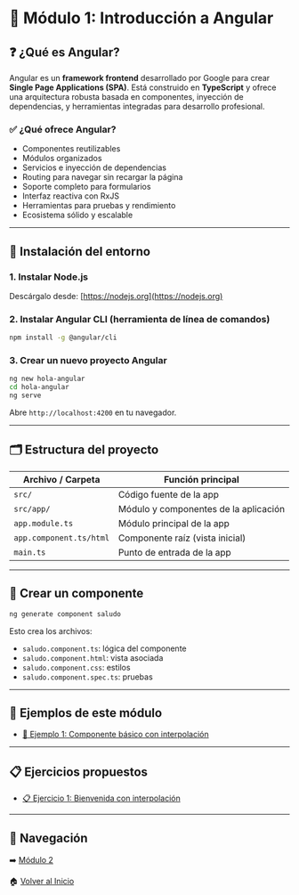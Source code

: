 
# 📘 Módulo 1: Introducción a Angular

## ❓ ¿Qué es Angular?

Angular es un **framework frontend** desarrollado por Google para crear **Single Page Applications (SPA)**. Está construido en **TypeScript** y ofrece una arquitectura robusta basada en componentes, inyección de dependencias, y herramientas integradas para desarrollo profesional.

### ✅ ¿Qué ofrece Angular?
- Componentes reutilizables
- Módulos organizados
- Servicios e inyección de dependencias
- Routing para navegar sin recargar la página
- Soporte completo para formularios
- Interfaz reactiva con RxJS
- Herramientas para pruebas y rendimiento
- Ecosistema sólido y escalable

---

## 🔧 Instalación del entorno

### 1. Instalar Node.js
Descárgalo desde: [https://nodejs.org](https://nodejs.org)

### 2. Instalar Angular CLI (herramienta de línea de comandos)
```bash
npm install -g @angular/cli
```

### 3. Crear un nuevo proyecto Angular
```bash
ng new hola-angular
cd hola-angular
ng serve
```
Abre `http://localhost:4200` en tu navegador.

---

## 🗂️ Estructura del proyecto

| Archivo / Carpeta         | Función principal                                  |
|---------------------------|----------------------------------------------------|
| `src/`                    | Código fuente de la app                            |
| `src/app/`                | Módulo y componentes de la aplicación              |
| `app.module.ts`           | Módulo principal de la app                         |
| `app.component.ts/html`   | Componente raíz (vista inicial)                   |
| `main.ts`                 | Punto de entrada de la app                         |

---

## 🧩 Crear un componente

```bash
ng generate component saludo
```

Esto crea los archivos:
- `saludo.component.ts`: lógica del componente
- `saludo.component.html`: vista asociada
- `saludo.component.css`: estilos
- `saludo.component.spec.ts`: pruebas

---

## 🧪 Ejemplos de este módulo

* [🧪 Ejemplo 1: Componente básico con interpolación](./Ejemplos_Modulo_1.md)

---

## 📋 Ejercicios propuestos

* [📋 Ejercicio 1: Bienvenida con interpolación](./Ejercicios_Modulo_1.md)

---

## 🔁 Navegación

➡️ [Módulo 2](../Modulo_2.md)

🏠 [Volver al Inicio](../README.md)
